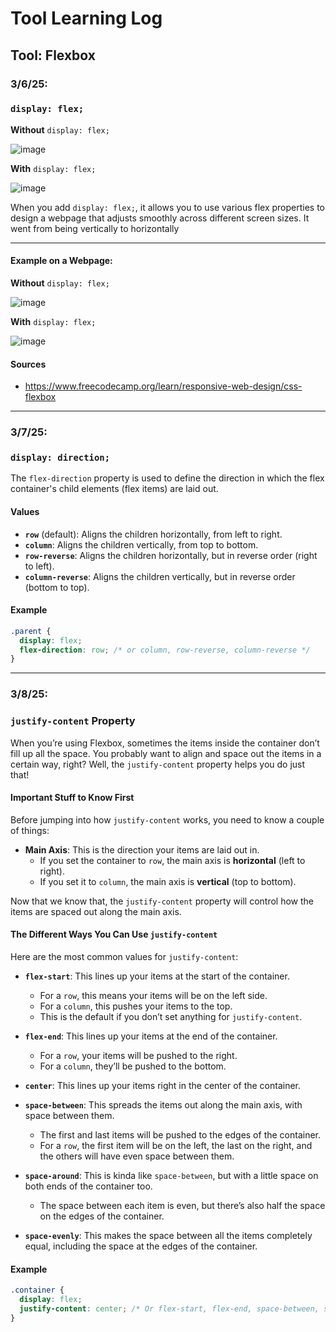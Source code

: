 # Tool Learning Log

## Tool: **Flexbox**



### 3/6/25:
### `display: flex;`

**Without** `display: flex;`

![image](https://github.com/user-attachments/assets/bd7e2f41-a7b2-4c1e-80f3-c5b82220630f)


**With** `display: flex;`  

![image](https://github.com/user-attachments/assets/0cdbebbe-7ace-4d70-ad7d-a398c2472e0b)


When you add `display: flex;`, it allows you to use various flex properties to design a webpage that adjusts smoothly across different screen sizes. It went from being vertically to horizontally

---

#### Example on a Webpage:

**Without** `display: flex;`

![image](https://github.com/user-attachments/assets/3ca86c7b-22ff-472d-9bfd-72fd0cc4ab29)


**With** `display: flex;`

![image](https://github.com/user-attachments/assets/5b76931a-bb80-4bf6-9993-7540de9c3610)

#### Sources 
* https://www.freecodecamp.org/learn/responsive-web-design/css-flexbox

---


### 3/7/25:
### `display: direction;`

The `flex-direction` property is used to define the direction in which the flex container's child elements (flex items) are laid out.

#### Values

- **`row`** (default): Aligns the children horizontally, from left to right.
- **`column`**: Aligns the children vertically, from top to bottom.
- **`row-reverse`**: Aligns the children horizontally, but in reverse order (right to left).
- **`column-reverse`**: Aligns the children vertically, but in reverse order (bottom to top).

#### Example

```css
.parent {
  display: flex;
  flex-direction: row; /* or column, row-reverse, column-reverse */
}
```
---

### 3/8/25:
### `justify-content` Property

When you’re using Flexbox, sometimes the items inside the container don’t fill up all the space. You probably want to align and space out the items in a certain way, right? Well, the `justify-content` property helps you do just that!

#### Important Stuff to Know First

Before jumping into how `justify-content` works, you need to know a couple of things:

- **Main Axis**: This is the direction your items are laid out in. 
  - If you set the container to `row`, the main axis is **horizontal** (left to right).
  - If you set it to `column`, the main axis is **vertical** (top to bottom).

Now that we know that, the `justify-content` property will control how the items are spaced out along the main axis.

#### The Different Ways You Can Use `justify-content`

Here are the most common values for `justify-content`:

- **`flex-start`**: This lines up your items at the start of the container.
  - For a `row`, this means your items will be on the left side.
  - For a `column`, this pushes your items to the top.
  - This is the default if you don’t set anything for `justify-content`.

- **`flex-end`**: This lines up your items at the end of the container.
  - For a `row`, your items will be pushed to the right.
  - For a `column`, they’ll be pushed to the bottom.

- **`center`**: This lines up your items right in the center of the container.

- **`space-between`**: This spreads the items out along the main axis, with space between them.
  - The first and last items will be pushed to the edges of the container.
  - For a `row`, the first item will be on the left, the last on the right, and the others will have even space between them.

- **`space-around`**: This is kinda like `space-between`, but with a little space on both ends of the container too.
  - The space between each item is even, but there’s also half the space on the edges of the container.

- **`space-evenly`**: This makes the space between all the items completely equal, including the space at the edges of the container.

#### Example

```css
.container {
  display: flex;
  justify-content: center; /* Or flex-start, flex-end, space-between, space-around, space-evenly */
}
```
<!--
* Links you used today (websites, videos, etc)
* Things you tried, progress you made, etc
* Challenges, a-ha moments, etc
* Questions you still have
* What you're going to try next
-->
